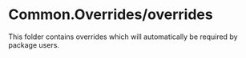 # Common.Overrides/overrides

This folder contains overrides which will automatically be required by package users.
